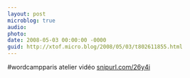 ```yaml
---
layout: post
microblog: true
audio: 
photo: 
date: 2008-05-03 00:00:00 -0000
guid: http://xtof.micro.blog/2008/05/03/t802611855.html
---
```

#wordcampparis atelier vidéo
 [snipurl.com/26y4i](http://snipurl.com/26y4i)
